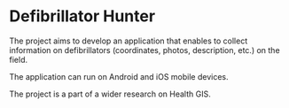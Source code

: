 # Defibrillator Hunter
The project aims to develop an application that enables to collect information on defibrillators (coordinates, photos, description, etc.) on the field. 

The application can run on Android and iOS mobile devices. 

The project is a part of a wider research on Health GIS.
